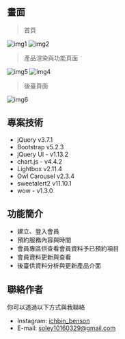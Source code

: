
## 畫面

> 首頁

![img1](https://github.com/soleylin/SoleyStudio/assets/160801901/82be0f09-e284-4212-a894-7c36252c6879) 
![img2](https://github.com/soleylin/SoleyStudio/assets/160801901/56b89f16-1248-436b-8662-5cf8af405713)


> 產品渲染與功能頁面

![img5](https://github.com/soleylin/SoleyStudio/assets/160801901/e9cf48e6-f265-43ff-91a8-87077b400863)
![img4](https://github.com/soleylin/SoleyStudio/assets/160801901/3edfddd9-46d7-4099-999a-62fa47e88208)


> 後臺頁面

![img6](https://github.com/soleylin/SoleyStudio/assets/160801901/f29fe516-90af-4427-8779-344e41f29859)


## 專案技術

- jQuery v3.7.1
- Bootstrap v5.2.3
- jQuery UI - v1.13.2
- chart.js - v4.4.2
- Lightbox v2.11.4
- Owl Carousel v2.3.4
- sweetalert2 v11.10.1
- wow - v1.3.0


## 功能簡介

- 建立、登入會員
- 預約服務內容與時間
- 會員專區供查看會員資料予已預約項目
- 會員資料更新與查看
- 後臺供資料分析與更新產品介面



## 聯絡作者

你可以透過以下方式與我聯絡

- Instagram: [ichbin_benson](https://www.instagram.com/ichbin_benson/)
- E-mail: soley10160329@gmail.com

